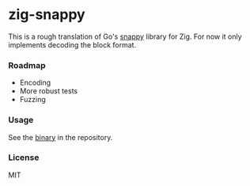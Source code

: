 # zig-snappy

This is a rough translation of Go's [snappy](https://github.com/golang/snappy) library for Zig.
For now it only implements decoding the block format.

### Roadmap
- Encoding
- More robust tests
- Fuzzing

### Usage
See the [binary](main.zig) in the repository.

### License
MIT
